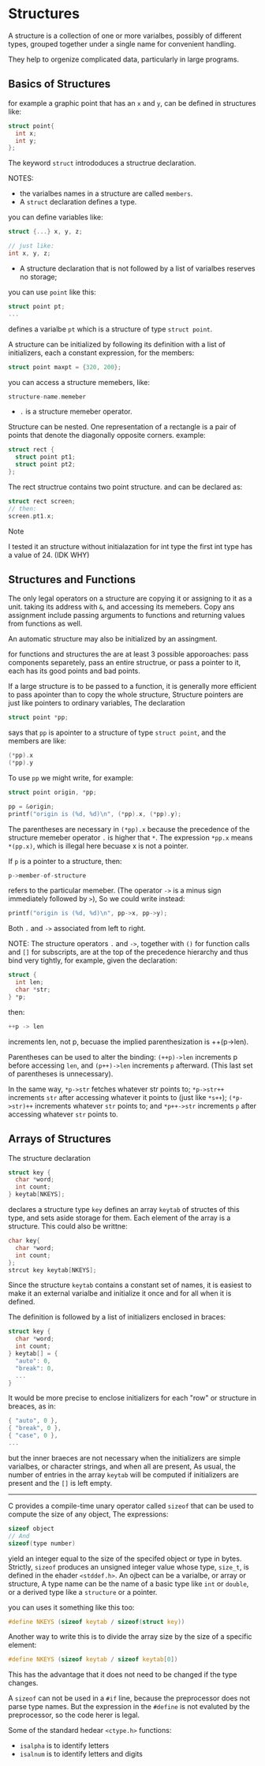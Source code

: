 # Structures
A structure is a collection of one or more varialbes, possibly of different types, grouped together under a single name for convenient handling.

They help to orgenize complicated data, particularly in large programs.

## Basics of Structures
for example a graphic point that has an `x` and `y`, can be defined in structures like:
```c
struct point{
  int x;
  int y;
};
```
The keyword `struct` intrododuces a structrue declaration.

NOTES:
- the varialbes names in a structure are called `members`.
- A `struct` declaration defines a type.

you can define variables like:
```c
struct {...} x, y, z;

// just like:
int x, y, z;
```

- A structure declaration that is not followed by a list of varialbes reserves no storage;

you can use `point` like this:
```c
struct point pt;
...
```

defines a varialbe `pt` which is a structure of type `struct point`.

A structure can be initialized by following its definition with a list of initializers, each a constant expression, for the members:
```c
struct point maxpt = {320, 200};
```

you can access a structure memebers, like:

```c
structure-name.memeber
```
- `.` is a structure memeber operator.

Structure can be nested. One representation of a rectangle is a pair of points that denote the diagonally opposite corners.
example:
```c
struct rect {
  struct point pt1;
  struct point pt2;
};
```

The rect structrue contains two point structure. and can be declared as:
```c
struct rect screen;
// then:
screen.pt1.x;
```

> [!NOTE]
> I tested it an structure without initialazation for int type the first int type has a value of 24. (IDK WHY)


## Structures and Functions
The only legal operators on a structure are copying it or assigning to it as a unit. taking its address with `&`, and accessing its memebers.
Copy ans assignment include passing arguments to functions and returning values from functions as well.

An automatic structure may also be initialized by an assingment.

for functions and structures the are at least 3 possible apporoaches: pass components separetely, pass an entire structrue, or pass a pointer to it, each has its good points and bad points.


If a large structure is to be passed to a function, it is generally more efficient to pass apointer than to copy the whole structure, Structure pointers are just like pointers to ordinary variables, The declaration
```c
struct point *pp;
```

says that `pp` is apointer to a structure of type `struct point`, and the members are like:
```c
(*pp).x
(*pp).y
```

To use `pp` we might write, for example:
```c
struct point origin, *pp;

pp = &origin;
printf("origin is (%d, %d)\n", (*pp).x, (*pp).y);
```

The parentheses are necessary in `(*pp).x` because the precedence of the structure memeber operator `.` is higher that `*`. The expression `*pp.x` means `*(pp.x)`, which is illegal here becuase x is not a pointer.

If `p` is a pointer to a structure, then:
```c
p->member-of-structure
```
refers to the particular memeber. (The operator `->` is a minus sign immediately followed by `>`), So we could write instead:
```c
printf("origin is (%d, %d)\n", pp->x, pp->y);
```
Both `.` and `->` associated from left to right.

NOTE: The structure operators `.` and `->`, together with `()` for function calls and `[]` for subscripts, are at the top of the precedence hierarchy and thus bind very tightly, for example, given the declaration:
```c
struct {
  int len;
  char *str;
} *p;
```
then:
```c
++p -> len
```
increments len, not p, becuase the implied parenthesization is ++(p->len).

Parentheses can be used to alter the binding: `(++p)->len` increments p before accessing `len`, and `(p++)->len` increments `p` afterward. (This last set of parentheses is unnecessary).

In the same way, `*p->str` fetches whatever str points to; `*p->str++` increments `str` after accessing whatever it points to (just like `*s++`);
`(*p->str)++` increments whatever `str` points to; and `*p++->str` increments `p` after accessing whatever `str` points to.


## Arrays of Structures
The structure declaration
```c
struct key {
  char *word;
  int count;
} keytab[NKEYS];
```
declares a structure type `key` defines an array `keytab` of structes of this type, and sets aside storage for them. Each element of the array is a structure. This could also be writtne:
```c
char key{
  char *word;
  int count;
};
strcut key keytab[NKEYS];
```

Since the structure `keytab` contains a constant set of names, it is easiest to make it an external varialbe and initialize it once and for all when it is defined.

The definition is followed by a list of initializers enclosed in braces:
```c
struct key {
  char *word;
  int count;
} keytab[] = {
  "auto": 0,
  "break": 0,
  ...
}
```
It would be more precise to enclose initializers for each "row" or structure in breaces, as in:
```c
{ "auto", 0 },
{ "break", 0 },
{ "case", 0 },
...
```

but the inner braeces are not necessary when the initializers are simple varialbes, or character strings, and when all are present, As usual, the number of entries in the array `keytab` will be computed if initializers are present and the `[]` is left empty.


---


C provides a compile-time unary operator called `sizeof` that can be used to compute the size of any object, The expressions:
```c
sizeof object
// And
sizeof(type number)
```
yield an integer equal to the size of the specifed object or type in bytes.
Strictly, `sizeof` produces an unsigned integer value whose type, `size_t`, is defined in the ehader `<stddef.h>`.
An ojbect can be a varialbe, or array or structure, A type name can be the name of a basic type like `int` or `double`, or a derived type like a `structure` or a pointer.

you can uses it something like this too:
```c
#define NKEYS (sizeof keytab / sizeof(struct key))
```
Another way to write this is to divide the array size by the size of a specific element:
```c
#define NKEYS (sizeof keytab / sizeof keytab[0])
```
This has the advantage that it does not need to be changed if the type changes.

A `sizeof` can not be used in a `#if` line, because the preprocessor does not parse type names.
But the expression in the `#define` is not evaluted by the preprocessor, so the code herer is legal.

Some of the standard hedear `<ctype.h>` functions:
- `isalpha` is to identify letters
- `isalnum` is to identify letters and digits

